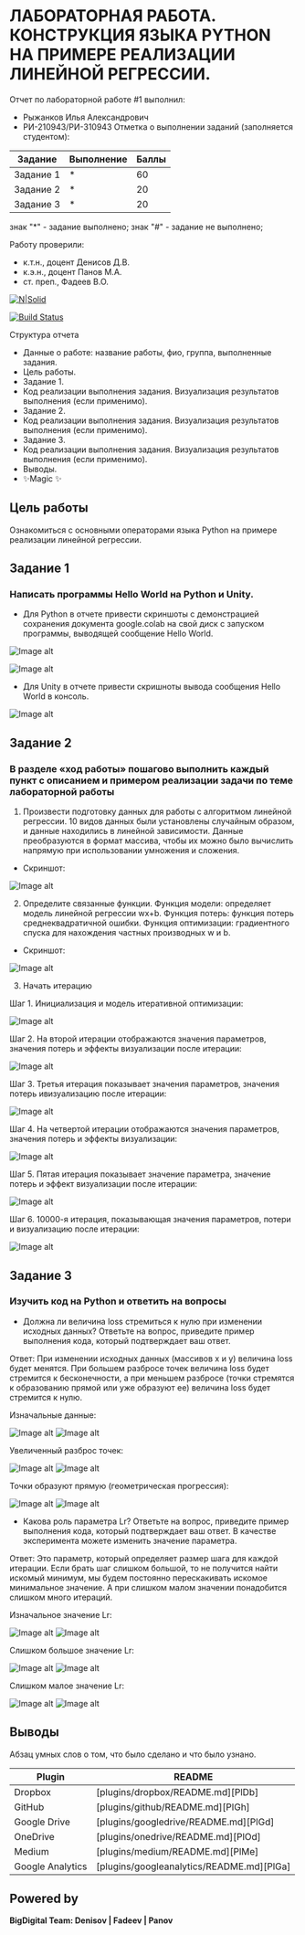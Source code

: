 # ЛАБОРАТОРНАЯ РАБОТА. КОНСТРУКЦИЯ ЯЗЫКА PYTHON НА ПРИМЕРЕ РЕАЛИЗАЦИИ ЛИНЕЙНОЙ РЕГРЕССИИ.
Отчет по лабораторной работе #1 выполнил:
- Рыжанков Илья Александрович
- РИ-210943/РИ-310943
Отметка о выполнении заданий (заполняется студентом):

| Задание | Выполнение | Баллы |
| ------ | ------ | ------ |
| Задание 1 | * | 60 |
| Задание 2 | * | 20 |
| Задание 3 | * | 20 |

знак "*" - задание выполнено; знак "#" - задание не выполнено;

Работу проверили:
- к.т.н., доцент Денисов Д.В.
- к.э.н., доцент Панов М.А.
- ст. преп., Фадеев В.О.

[![N|Solid](https://cldup.com/dTxpPi9lDf.thumb.png)](https://nodesource.com/products/nsolid)

[![Build Status](https://travis-ci.org/joemccann/dillinger.svg?branch=master)](https://travis-ci.org/joemccann/dillinger)

Структура отчета

- Данные о работе: название работы, фио, группа, выполненные задания.
- Цель работы.
- Задание 1.
- Код реализации выполнения задания. Визуализация результатов выполнения (если применимо).
- Задание 2.
- Код реализации выполнения задания. Визуализация результатов выполнения (если применимо).
- Задание 3.
- Код реализации выполнения задания. Визуализация результатов выполнения (если применимо).
- Выводы.
- ✨Magic ✨

## Цель работы
Ознакомиться с основными операторами языка Python на примере реализации линейной регрессии.

## Задание 1
### Написать программы Hello World на Python и Unity.

- Для Python в отчете привести скриншоты с демонстрацией сохранения
документа google.colab на свой диск с запуском программы, выводящей
сообщение Hello World.

![Image alt](https://github.com/Friederik/labs/blob/main/11.PNG)

![Image alt](https://github.com/Friederik/labs/blob/main/22.PNG)

- Для Unity в отчете привести скришноты вывода сообщения Hello
World в консоль.

![Image alt](https://github.com/Friederik/labs/blob/main/33.PNG)

## Задание 2
### В разделе «ход работы» пошагово выполнить каждый пункт с описанием и примером реализации задачи по теме лабораторной работы

1. Произвести подготовку данных для работы с алгоритмом линейной регрессии. 10 видов данных были установлены случайным образом, и данные находились в линейной зависимости. Данные преобразуются в формат массива, чтобы их можно было вычислить напрямую при использовании умножения и сложения.

- Скриншот:

![Image alt](https://github.com/Friederik/DA-in-GameDev-labs/blob/main/2-1.PNG)

2. Определите связанные функции. Функция модели: определяет модель линейной регрессии wx+b. Функция потерь: функция потерь среднеквадратичной ошибки. Функция оптимизации: градиентного спуска для нахождения частных производных w и b.

- Скриншот:

![Image alt](https://github.com/Friederik/DA-in-GameDev-labs/blob/main/2-2.PNG)

3. Начать итерацию

  Шаг 1. Инициализация и модель итеративной оптимизации:

![Image alt](https://github.com/Friederik/DA-in-GameDev-labs/blob/main/2-3_1.PNG)

  Шаг 2. На второй итерации отображаются значения параметров, значения потерь и эффекты визуализации после итерации:

![Image alt](https://github.com/Friederik/DA-in-GameDev-labs/blob/main/2-3_2.PNG)

  Шаг 3. Третья итерация показывает значения параметров, значения потерь ивизуализацию после итерации:

![Image alt](https://github.com/Friederik/DA-in-GameDev-labs/blob/main/2-3_3.PNG)

  Шаг 4. На четвертой итерации отображаются значения параметров, значения потерь и эффекты визуализации:

![Image alt](https://github.com/Friederik/DA-in-GameDev-labs/blob/main/2-3_4.PNG)

  Шаг 5. Пятая итерация показывает значение параметра, значение потерь и эффект визуализации после итерации:

![Image alt](https://github.com/Friederik/DA-in-GameDev-labs/blob/main/2-3_5.PNG)

  Шаг 6. 10000-я итерация, показывающая значения параметров, потери и визуализацию после итерации:

![Image alt](https://github.com/Friederik/DA-in-GameDev-labs/blob/main/2-3_6.PNG)

## Задание 3
### Изучить код на Python и ответить на вопросы

- Должна ли величина loss стремиться к нулю при изменении исходных данных? Ответьте на вопрос, приведите пример выполнения кода, который подтверждает ваш ответ.

Ответ: При изменении исходных данных (массивов x и y) величина loss будет менятся. При большем разбросе точек  величина loss будет стремится к бесконечности, а при меньшем разбросе (точки стремятся к образованию прямой или уже образуют ее) величина loss будет стремится к нулю.

Изначальные данные:

![Image alt](https://github.com/Friederik/DA-in-GameDev-labs/blob/main/3-1_1.PNG)
![Image alt](https://github.com/Friederik/DA-in-GameDev-labs/blob/main/3-1_2.PNG)

Увеличенный разброс точек:

![Image alt](https://github.com/Friederik/DA-in-GameDev-labs/blob/main/3-2_1.PNG)
![Image alt](https://github.com/Friederik/DA-in-GameDev-labs/blob/main/3-2_2.PNG)

Точки образуют прямую (геометрическая прогрессия):

![Image alt](https://github.com/Friederik/DA-in-GameDev-labs/blob/main/3-3_1.PNG)
![Image alt](https://github.com/Friederik/DA-in-GameDev-labs/blob/main/3-3_2.PNG)

- Какова роль параметра Lr? Ответьте на вопрос, приведите пример выполнения кода, который подтверждает ваш ответ. В качестве эксперимента можете изменить значение параметра.

Ответ: Это параметр, который определяет размер шага для каждой итерации. Если брать шаг слишком большой, то не получится найти искомый минимум, мы будем постоянно перескакивать искомое минимальное значение. А при слишком малом значении понадобится слишком много итераций.

Изначальное значение Lr:

![Image alt](https://github.com/Friederik/DA-in-GameDev-labs/blob/main/3-4_1.PNG)
![Image alt](https://github.com/Friederik/DA-in-GameDev-labs/blob/main/3-4_2.PNG)

Слишком большое значение Lr:

![Image alt](https://github.com/Friederik/DA-in-GameDev-labs/blob/main/3-4_3.PNG)
![Image alt](https://github.com/Friederik/DA-in-GameDev-labs/blob/main/3-4_4.PNG)

Слишком малое значение Lr:

![Image alt](https://github.com/Friederik/DA-in-GameDev-labs/blob/main/3-4_5.PNG)
![Image alt](https://github.com/Friederik/DA-in-GameDev-labs/blob/main/3-4_6.PNG)

## Выводы

Абзац умных слов о том, что было сделано и что было узнано.

| Plugin | README |
| ------ | ------ |
| Dropbox | [plugins/dropbox/README.md][PlDb] |
| GitHub | [plugins/github/README.md][PlGh] |
| Google Drive | [plugins/googledrive/README.md][PlGd] |
| OneDrive | [plugins/onedrive/README.md][PlOd] |
| Medium | [plugins/medium/README.md][PlMe] |
| Google Analytics | [plugins/googleanalytics/README.md][PlGa] |

## Powered by

**BigDigital Team: Denisov | Fadeev | Panov**

